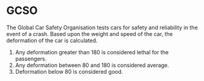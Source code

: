 # GCSO
The Global Car Safety Organisation tests cars for safety and reliability in the event of a crash.
Based upon the weight and speed of the car, the deformation of the car is calculated.

1. Any deformation greater than 180 is considered lethal for the passengers.
2. Any deformation between 80 and 180 is considered average.
3. Deformation below 80 is considered good.

